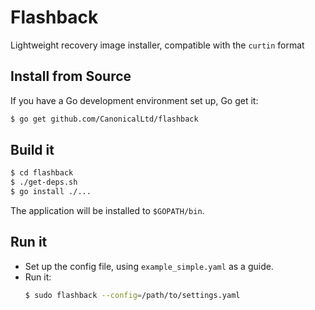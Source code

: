 # Flashback

Lightweight recovery image installer, compatible with the `curtin` format

## Install from Source
If you have a Go development environment set up, Go get it:

  ```bash
  $ go get github.com/CanonicalLtd/flashback
  ```

## Build it
```bash
$ cd flashback
$ ./get-deps.sh
$ go install ./...
```
The application will be installed to `$GOPATH/bin`.

## Run it
- Set up the config file, using ```example_simple.yaml``` as a guide.
- Run it:
  ```bash
  $ sudo flashback --config=/path/to/settings.yaml
  ```
